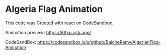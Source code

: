 # Algeria Flag Animation
This code was Created with react on CodeSandbox.

Animation preview: 
https://i0txu.csb.app/

CodeSandBox: 
https://codesandbox.io/s/github/BaicheRamy/AlgerianFlag-Animation
